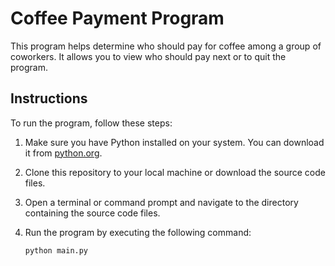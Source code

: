 # Coffee Payment Program

This program helps determine who should pay for coffee among a group of coworkers. It allows you to view who should pay next or to quit the program.

## Instructions

To run the program, follow these steps:

1. Make sure you have Python installed on your system. You can download it from [python.org](https://www.python.org/downloads/).

2. Clone this repository to your local machine or download the source code files.

3. Open a terminal or command prompt and navigate to the directory containing the source code files.

4. Run the program by executing the following command:

   ```bash
   python main.py
